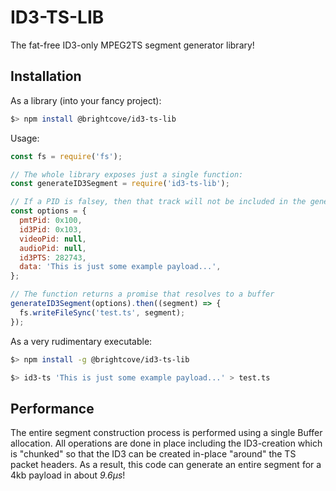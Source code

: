 # ID3-TS-LIB
The fat-free ID3-only MPEG2TS segment generator library!

## Installation
As a library (into your fancy project):
```sh
$> npm install @brightcove/id3-ts-lib
```

Usage:
```javascript
const fs = require('fs');

// The whole library exposes just a single function:
const generateID3Segment = require('id3-ts-lib');

// If a PID is falsey, then that track will not be included in the generated PMT
const options = {
  pmtPid: 0x100,
  id3Pid: 0x103,
  videoPid: null,
  audioPid: null,
  id3PTS: 282743,
  data: 'This is just some example payload...',
};

// The function returns a promise that resolves to a buffer
generateID3Segment(options).then((segment) => {
  fs.writeFileSync('test.ts', segment);
});
```

As a very rudimentary executable:
```sh
$> npm install -g @brightcove/id3-ts-lib

$> id3-ts 'This is just some example payload...' > test.ts
```

## Performance
The entire segment construction process is performed using a single Buffer allocation. All operations are done in place including the ID3-creation which is "chunked" so that the ID3 can be created in-place "around" the TS packet headers. As a result, this code can generate an entire segment for a 4kb payload in about *9.6µs*!
